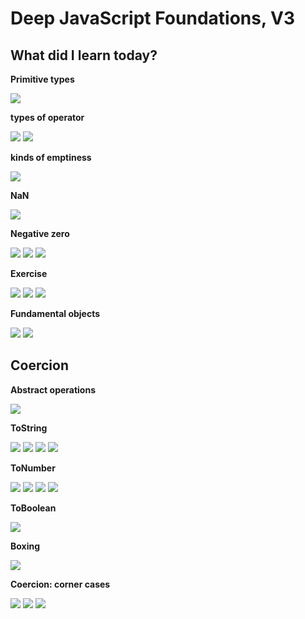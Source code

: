 <h1>Deep JavaScript Foundations, V3</h1>
<h2>What did I learn today?</h2>
<p><strong>Primitive types</strong></p>
<img src ="https://github.com/Rawan969/Mastering-JavaScript-in-20-Days/assets/121896627/e5c5a0fd-98df-44ff-9090-1e73dc431942">
<p><strong>types of operator</strong></p>
<img src="https://github.com/Rawan969/Mastering-JavaScript-in-20-Days/assets/121896627/e3a74463-03f8-4726-ac0f-1a907f7bd6ef">
<img src="https://github.com/Rawan969/Mastering-JavaScript-in-20-Days/assets/121896627/66ae8b4b-385c-427b-9ae4-b34625d46124">
<p><strong>kinds of emptiness</strong></p>
<img src="https://github.com/Rawan969/Mastering-JavaScript-in-20-Days/assets/121896627/1ae9e0f3-8f6d-41e4-890d-b762e2aef1f0">
<p><strong>NaN</strong></p>
<img src="https://github.com/Rawan969/Mastering-JavaScript-in-20-Days/assets/121896627/b7ef9872-4f6d-4eb6-848e-1484f1389558">
<p><strong>Negative zero</strong></p>
<img src="https://github.com/Rawan969/Mastering-JavaScript-in-20-Days/assets/121896627/7d29dd1f-6f37-4c57-a741-3723e2152028">
<img src="https://github.com/Rawan969/Mastering-JavaScript-in-20-Days/assets/121896627/9fe82a67-3836-4bf3-aa89-5a2a7f9f39de">
<img src="https://github.com/Rawan969/Mastering-JavaScript-in-20-Days/assets/121896627/4802412e-bbd5-4bd1-aadc-c8400dde2fd3">
<p><strong>Exercise</strong></p>
<img src="https://github.com/Rawan969/Mastering-JavaScript-in-20-Days/assets/121896627/eb050d27-9287-4bfd-85e8-5bd3656a4098">
<img src="https://github.com/Rawan969/Mastering-JavaScript-in-20-Days/assets/121896627/53846efb-0168-44a7-a0c7-532c8414120b">
<img src="https://github.com/Rawan969/Mastering-JavaScript-in-20-Days/assets/121896627/65f7dbb5-3232-4324-bf72-05acf144a505">
<p><strong>Fundamental objects</strong></p>
<img src="https://github.com/Rawan969/Mastering-JavaScript-in-20-Days/assets/121896627/c577a0af-49d4-4ece-aa71-4dc8a21d0fbe">
<img src="https://github.com/Rawan969/Mastering-JavaScript-in-20-Days/assets/121896627/ed2325bc-e3f4-4f1c-b1d4-9d8e6b1bd4c3">
<h2>Coercion</h2>
<p><strong>Abstract operations</strong></p>
<img src="https://github.com/Rawan969/Mastering-JavaScript-in-20-Days/assets/121896627/bacf0e71-d6e1-4929-8e99-798327f9b098">
<p><strong>ToString</strong></p>
<img src="https://github.com/Rawan969/Mastering-JavaScript-in-20-Days/assets/121896627/61940d02-7e0e-4ea3-801c-4283d8738aa9">
<img src="https://github.com/Rawan969/Mastering-JavaScript-in-20-Days/assets/121896627/2d6e6c21-3d56-4c8f-ad38-1c0a3b50185f">
<img src="https://github.com/Rawan969/Mastering-JavaScript-in-20-Days/assets/121896627/12e8505b-f1af-4018-b53f-3fcfa655a903">
<img src="https://github.com/Rawan969/Mastering-JavaScript-in-20-Days/assets/121896627/c06d79bf-35a2-41b4-b170-b3adbcd9f1c0">
<p><strong>ToNumber</strong></p>
<img src="https://github.com/Rawan969/Mastering-JavaScript-in-20-Days/assets/121896627/6ba04350-64c2-416f-a043-c1d074b3ddaa">
<img src="https://github.com/Rawan969/Mastering-JavaScript-in-20-Days/assets/121896627/a6a4c987-0a83-48bc-8fa4-38f11e821f1c">
<img src="https://github.com/Rawan969/Mastering-JavaScript-in-20-Days/assets/121896627/b9026876-9dd6-402c-8230-e4c282ba7b18">
<img src="https://github.com/Rawan969/Mastering-JavaScript-in-20-Days/assets/121896627/af766ae1-6661-48b8-90c2-d5738461adeb">
<p><strong>ToBoolean</strong></p>
<img src="https://github.com/Rawan969/Mastering-JavaScript-in-20-Days/assets/121896627/d579f5b1-a679-4fec-972a-63c8a38b4cb0">
<p><strong>Boxing</strong></p>
<img src="https://github.com/Rawan969/Mastering-JavaScript-in-20-Days/assets/121896627/575b256f-6ca5-42b6-85bf-4e301e1f1bcc">
<p><strong>Coercion: corner cases</strong></p>
<img src="https://github.com/Rawan969/Mastering-JavaScript-in-20-Days/assets/121896627/2e3ace60-5561-4091-b7ef-9927b0c2cdd9">
<img src="https://github.com/Rawan969/Mastering-JavaScript-in-20-Days/assets/121896627/72738ba0-b923-4789-a5ec-7e2f74d4afc3">
<img src="https://github.com/Rawan969/Mastering-JavaScript-in-20-Days/assets/121896627/853accc9-5119-4d2c-b1de-f42649178d4e">


